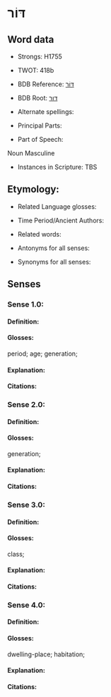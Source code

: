 # דּוֹר

<!-- Status: S2="NeedsEdits" -->
<!-- Lexica used for edits:   -->

## Word data

* Strongs: H1755

* TWOT: 418b

* BDB Reference: [דּוֹר](rc://en/bdb/dict/d.az.ac)

* BDB Root: [דור](rc://en/bdb/dict/d.az.aa)

* Alternate spellings:

* Principal Parts:

* Part of Speech:

Noun Masculine

* Instances in Scripture: TBS

## Etymology:

* Related Language glosses:

* Time Period/Ancient Authors:

* Related words:

* Antonyms for all senses:

* Synonyms for all senses:

## Senses

### Sense 1.0:

#### Definition:

#### Glosses:

period; age; generation; 

#### Explanation:

#### Citations:



### Sense 2.0:

#### Definition:

#### Glosses:

generation; 

#### Explanation:

#### Citations:



### Sense 3.0:

#### Definition:

#### Glosses:

class; 

#### Explanation:

#### Citations:



### Sense 4.0:

#### Definition:

#### Glosses:

dwelling-place; habitation; 

#### Explanation:

#### Citations:



